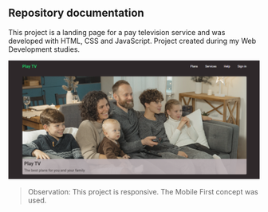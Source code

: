 ## Repository documentation

This project is a landing page for a pay television service and was developed with HTML, CSS and JavaScript. Project created during my Web Development studies.


<img src="/img/readme.png">

> Observation: This project is responsive. The Mobile First concept was used.